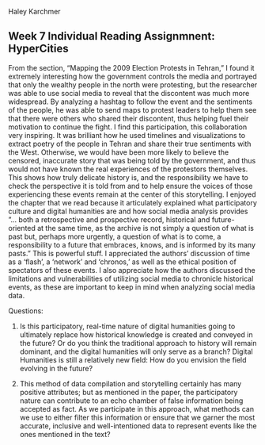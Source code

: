 Haley Karchmer

## Week 7 Individual Reading Assignmnent: HyperCities

From the section, “Mapping the 2009 Election Protests in Tehran,” I found it extremely interesting how the government controls the media and portrayed that only the wealthy people in the north were protesting, but the researcher was able to use social media to reveal that the discontent was much more widespread. By analyzing a hashtag to follow the event and the sentiments of the people, he was able to send maps to protest leaders to help them see that there were others who shared their discontent, thus helping fuel their motivation to continue the fight. I find this participation, this collaboration very inspiring. It was brilliant how he used timelines and visualizations to extract poetry of the people in Tehran and share their true sentiments with the West. Otherwise, we would have been more likely to believe the censored, inaccurate story that was being told by the government, and thus would not have known the real experiences of the protestors themselves. This shows how truly delicate history is, and the responsibility we have to check the perspective it is told from and to help ensure the voices of those experiencing these events remain at the center of this storytelling. I enjoyed the chapter that we read because it articulately explained what participatory culture and digital humanities are and how social media analysis provides ”... both a retrospective and prospective record, historical and future-oriented at the same time, as the archive is not simply a question of what is past but, perhaps more urgently, a question of what is to come, a responsibility to a future that embraces, knows, and is informed by its many pasts.” This is powerful stuff. I appreciated the authors’ discussion of time as a ‘flash’, a ‘network’ and ‘chronos,’ as well as the ethical position of spectators of these events. I also appreciate how the authors discussed the limitations and vulnerabilities of utilizing social media to chronicle historical events, as these are important to keep in mind when analyzing social media data.

Questions:
1. Is this participatory, real-time nature of digital humanities going to ultimately replace how historical knowledge is created and conveyed in the future? Or do you think the traditional approach to history will remain dominant, and the digital humanities will only serve as a branch? Digital Humanities is still a relatively new field: How do you envision the field evolving in the future? 

2. This method of data compilation and storytelling certainly has many positive attributes; but as mentioned in the paper, the participatory nature can contribute to an echo chamber of false information being accepted as fact. As we participate in this approach, what methods can we use to either filter this information or ensure that we garner the most accurate, inclusive and well-intentioned data to represent events like the ones mentioned in the text?
